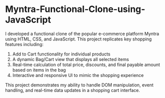 # Myntra-Functional-Clone-using-JavaScript

I developed a functional clone of the popular e-commerce platform Myntra using HTML, CSS, and JavaScript. This project replicates key shopping features including:
1) Add to Cart functionality for individual products
2) A dynamic Bag/Cart view that displays all selected items
3) Real-time calculation of total price, discounts, and final payable amount based on items in the bag
4) Interactive and responsive UI to mimic the shopping experience

This project demonstrates my ability to handle DOM manipulation, event handling, and real-time data updates in a shopping cart interface.

